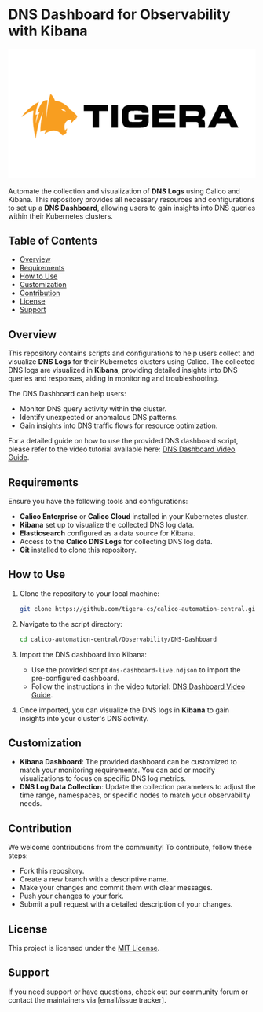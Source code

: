 # DNS Dashboard for Observability with Kibana

![Calico Logo](/images/logo/Tigera-Logo-Transparent.png)

Automate the collection and visualization of **DNS Logs** using Calico and Kibana. This repository provides all necessary resources and configurations to set up a **DNS Dashboard**, allowing users to gain insights into DNS queries within their Kubernetes clusters.

## Table of Contents

- [Overview](#overview)
- [Requirements](#requirements)
- [How to Use](#how-to-use)
- [Customization](#customization)
- [Contribution](#contribution)
- [License](#license)
- [Support](#support)

## Overview

This repository contains scripts and configurations to help users collect and visualize **DNS Logs** for their Kubernetes clusters using Calico. The collected DNS logs are visualized in **Kibana**, providing detailed insights into DNS queries and responses, aiding in monitoring and troubleshooting.

The DNS Dashboard can help users:
- Monitor DNS query activity within the cluster.
- Identify unexpected or anomalous DNS patterns.
- Gain insights into DNS traffic flows for resource optimization.

For a detailed guide on how to use the provided DNS dashboard script, please refer to the video tutorial available here: [DNS Dashboard Video Guide](https://fast.wistia.com/embed/channel/lhjf79y3oy?wchannelid=lhjf79y3oy&wmediaid=kxwsd05vqg).

## Requirements

Ensure you have the following tools and configurations:

- **Calico Enterprise** or **Calico Cloud** installed in your Kubernetes cluster.
- **Kibana** set up to visualize the collected DNS log data.
- **Elasticsearch** configured as a data source for Kibana.
- Access to the **Calico DNS Logs** for collecting DNS log data.
- **Git** installed to clone this repository.

## How to Use

1. Clone the repository to your local machine:
   ```bash
   git clone https://github.com/tigera-cs/calico-automation-central.git
   ```
2. Navigate to the script directory:
   ```bash
   cd calico-automation-central/Observability/DNS-Dashboard
   ```
3. Import the DNS dashboard into Kibana:
   - Use the provided script `dns-dashboard-live.ndjson` to import the pre-configured dashboard.
   - Follow the instructions in the video tutorial: [DNS Dashboard Video Guide](https://fast.wistia.com/embed/channel/lhjf79y3oy?wchannelid=lhjf79y3oy&wmediaid=kxwsd05vqg).

4. Once imported, you can visualize the DNS logs in **Kibana** to gain insights into your cluster's DNS activity.

## Customization

- **Kibana Dashboard**: The provided dashboard can be customized to match your monitoring requirements. You can add or modify visualizations to focus on specific DNS log metrics.
- **DNS Log Data Collection**: Update the collection parameters to adjust the time range, namespaces, or specific nodes to match your observability needs.

## Contribution

We welcome contributions from the community! To contribute, follow these steps:

- Fork this repository.
- Create a new branch with a descriptive name.
- Make your changes and commit them with clear messages.
- Push your changes to your fork.
- Submit a pull request with a detailed description of your changes.

## License

This project is licensed under the [MIT License](LICENSE).

## Support

If you need support or have questions, check out our community forum or contact the maintainers via [email/issue tracker].
